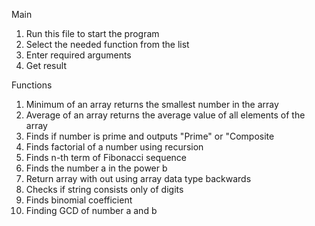 Main
1. Run this file to start the program
2. Select the needed function from the list
3. Enter required arguments
4. Get result

Functions
1. Minimum of an array returns the smallest number in the array
2. Average of an array returns the average value of all elements of the array
3. Finds if number is prime and outputs "Prime" or "Composite
4. Finds factorial of a number using recursion
5. Finds n-th term of Fibonacci sequence
6. Finds the number a in the power b
7. Return array with out using array data type backwards
8. Checks if string consists only of digits
9. Finds binomial coefficient
10. Finding GCD of number a and b
